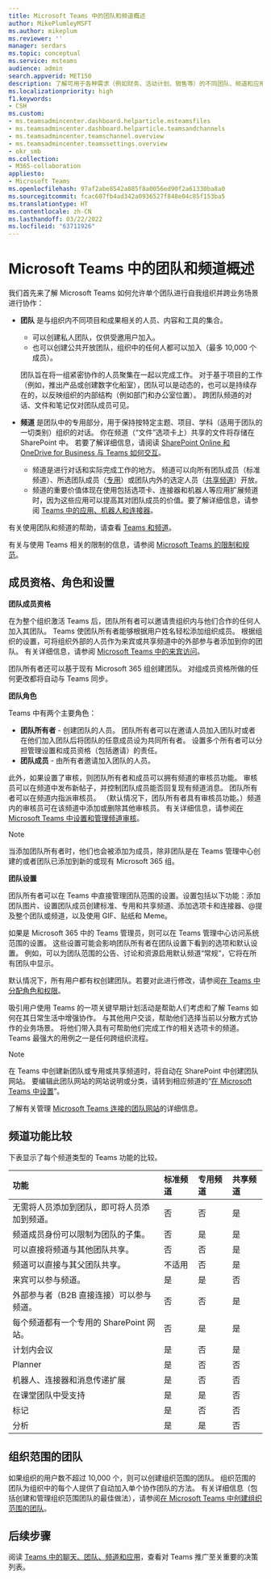```yaml
---
title: Microsoft Teams 中的团队和频道概述
author: MikePlumleyMSFT
ms.author: mikeplum
ms.reviewer: ''
manager: serdars
ms.topic: conceptual
ms.service: msteams
audience: admin
search.appverid: MET150
description: 了解可用于各种需求（例如财务、活动计划、销售等）的不同团队、频道和应用。
ms.localizationpriority: high
f1.keywords:
- CSH
ms.custom:
- ms.teamsadmincenter.dashboard.helparticle.msteamsfiles
- ms.teamsadmincenter.dashboard.helparticle.teamsandchannels
- ms.teamsadmincenter.teamschannel.overview
- ms.teamsadmincenter.teamssettings.overview
- okr_smb
ms.collection:
- M365-collaboration
appliesto:
- Microsoft Teams
ms.openlocfilehash: 97af2abe8542a885f8a0056ed90f2a61330ba8a0
ms.sourcegitcommit: fcac607fb4ad342a0936527f848e04c85f153ba5
ms.translationtype: HT
ms.contentlocale: zh-CN
ms.lasthandoff: 03/22/2022
ms.locfileid: "63711926"
---
```

# <a name="overview-of-teams-and-channels-in-microsoft-teams"></a>Microsoft Teams 中的团队和频道概述

我们首先来了解 Microsoft Teams 如何允许单个团队进行自我组织并跨业务场景进行协作：

- **团队** 是与组织内不同项目和成果相关的人员、内容和工具的集合。

    - 可以创建私人团队，仅供受邀用户加入。
    - 也可以创建公共开放团队，组织中的任何人都可以加入（最多 10,000 个成员）。
    
    团队旨在将一组紧密协作的人员聚集在一起以完成工作。 对于基于项目的工作（例如，推出产品或创建数字化船室），团队可以是动态的，也可以是持续存在的，以反映组织的内部结构（例如部门和办公室位置）。 跨团队频道的对话、文件和笔记仅对团队成员可见。

- **频道** 是团队中的专用部分，用于保持按特定主题、项目、学科（适用于团队的一切类别）组织的对话。 你在频道（“文件”选项卡上）共享的文件将存储在 SharePoint 中。 若要了解详细信息，请阅读 [SharePoint Online 和 OneDrive for Business 与 Teams 如何交互](SharePoint-OneDrive-interact.md)。

    - 频道是进行对话和实际完成工作的地方。 频道可以向所有团队成员（标准频道）、所选团队成员（[专用](private-channels.md)）或团队内外的选定人员（[共享频道](shared-channels.md)）开放。
    - 频道的重要价值体现在使用包括选项卡、连接器和机器人等应用扩展频道时，因为这些应用可以提高其对团队成员的价值。要了解详细信息，请参阅 [Teams 中的应用、机器人和连接器](deploy-apps-microsoft-teams-landing-page.md)。
    
有关使用团队和频道的帮助，请查看 [Teams 和频道](https://support.office.com/article/df38ae23-8f85-46d3-b071-cb11b9de5499)。

有关与使用 Teams 相关的限制的信息，请参阅 [Microsoft Teams 的限制和规范](/microsoftteams/limits-specifications-teams)。

## <a name="membership-roles-and-settings"></a>成员资格、角色和设置

**团队成员资格**

在为整个组织激活 Teams 后，团队所有者可以邀请贵组织内与他们合作的任何人加入其团队。 Teams 使团队所有者能够根据用户姓名轻松添加组织成员。 根据组织的设置，可将组织外部的人员作为来宾或共享频道中的外部参与者添加到你的团队。 有关详细信息，请参阅 [Microsoft Teams 中的来宾访问](guest-access.md)。 

团队所有者还可以基于现有 Microsoft 365 组创建团队。 对组成员资格所做的任何更改都将自动与 Teams 同步。

**团队角色**

Teams 中有两个主要角色： 

- **团队所有者** - 创建团队的人员。 团队所有者可以在邀请人员加入团队时或者在他们加入团队后将团队的任意成员设为共同所有者。 设置多个所有者可以分担管理设置和成员资格（包括邀请）的责任。
- **团队成员** - 由所有者邀请加入团队的人员。

此外，如果设置了审核，则团队所有者和成员可以拥有频道的审核员功能。 审核员可以在频道中发布新帖子，并控制团队成员能否回复现有频道消息。 团队所有者可以在频道内指派审核员。 （默认情况下，团队所有者具有审核员功能。）频道内的审核员可在该频道中添加或删除其他审核员。 有关详细信息，请参阅[在 Microsoft Teams 中设置和管理频道审核](manage-channel-moderation-in-teams.md)。

> [!NOTE]
> 当添加团队所有者时，他们也会被添加为成员，除非团队是在 Teams 管理中心创建的或者团队已添加到新的或现有 Microsoft 365 组。

**团队设置** 

团队所有者可以在 Teams 中直接管理团队范围的设置。设置包括以下功能：添加团队图片、设置团队成员创建标准、专用和共享频道、添加选项卡和连接器、@提及整个团队或频道，以及使用 GIF、贴纸和 Meme。

如果是 Microsoft 365 中的 Teams 管理员，则可以在 Teams 管理中心访问系统范围的设置。 这些设置可能会影响团队所有者在团队设置下看到的选项和默认设置。 例如，可以为团队范围的公告、讨论和资源启用默认频道“常规”，它将在所有团队中显示。

默认情况下，所有用户都有权创建团队。若要对此进行修改，请参阅[在 Teams 中分配角色和权限](assign-roles-permissions.md)。

吸引用户使用 Teams 的一项关键早期计划活动是帮助人们考虑和了解 Teams 如何在其日常生活中增强协作。 与其他用户交谈，帮助他们选择当前以分散方式协作的业务场景。 将他们带入具有可帮助他们完成工作的相关选项卡的频道。 Teams 最强大的用例之一是任何跨组织流程。

> [!NOTE]
> 在 Teams 中创建新团队或专用或共享频道时，将自动在 SharePoint 中创建团队网站。 要编辑此团队网站的网站说明或分类，请转到相应频道的“[在 Microsoft Teams 中设置](https://support.microsoft.com/office/bf39798f-90d2-44fb-a750-55fa05a56f1d)”。
>
> 了解有关管理 [Microsoft Teams 连接的团队网站](/SharePoint/teams-connected-sites)的详细信息。

## <a name="channel-feature-comparison"></a>频道功能比较

下表显示了每个频道类型的 Teams 功能的比较。

|功能|标准频道|专用频道|共享频道|
|:-------|:---------------|:--------------|:-------------|
|无需将人员添加到团队，即可将人员添加到频道。|否|否|是|
|频道成员身份可以限制为团队的子集。|否|是|是|
|可以直接将频道与其他团队共享。|否|否|是|
|频道可以直接与其父团队共享。|不适用|否|是|
|来宾可以参与频道。|是|是|否|
|外部参与者（B2B 直接连接）可以参与频道。|否|否|是|
|每个频道都有一个专用的 SharePoint 网站。|否|是|是|
|计划内会议|是|否|是|
|Planner|是|否|否|
|机器人、连接器和消息传递扩展|是|否|否|
|在课堂团队中受支持|是|是|否|
|标记|是|否|否|
|分析|是|是|否|

## <a name="org-wide-teams"></a>组织范围的团队

如果组织的用户数不超过 10,000 个，则可以创建组织范围的团队。 组织范围的团队为组织中的每个人提供了自动加入单个协作团队的方法。 有关详细信息（包括创建和管理组织范围团队的最佳做法），请参阅[在 Microsoft Teams 中创建组织范围的团队](create-an-org-wide-team.md)。

## <a name="next-steps"></a>后续步骤

阅读 [Teams 中的聊天、团队、频道和应用](deploy-chat-teams-channels-microsoft-teams-landing-page.md)，查看对 Teams 推广至关重要的决策列表。
